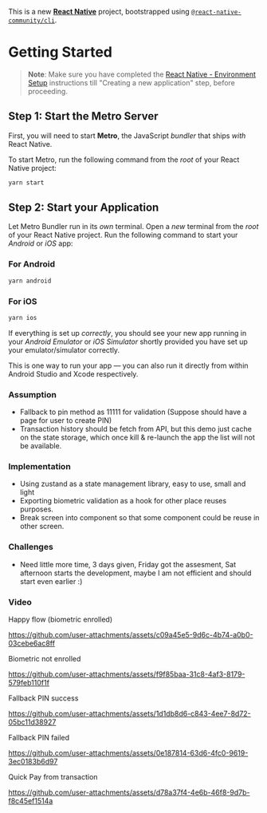 

This is a new [**React Native**](https://reactnative.dev) project, bootstrapped using [`@react-native-community/cli`](https://github.com/react-native-community/cli).

# Getting Started

>**Note**: Make sure you have completed the [React Native - Environment Setup](https://reactnative.dev/docs/environment-setup) instructions till "Creating a new application" step, before proceeding.

## Step 1: Start the Metro Server

First, you will need to start **Metro**, the JavaScript _bundler_ that ships _with_ React Native.

To start Metro, run the following command from the _root_ of your React Native project:

```bash
yarn start
```

## Step 2: Start your Application

Let Metro Bundler run in its _own_ terminal. Open a _new_ terminal from the _root_ of your React Native project. Run the following command to start your _Android_ or _iOS_ app:

### For Android

```bash
yarn android
```

### For iOS

```bash
yarn ios
```

If everything is set up _correctly_, you should see your new app running in your _Android Emulator_ or _iOS Simulator_ shortly provided you have set up your emulator/simulator correctly.

This is one way to run your app — you can also run it directly from within Android Studio and Xcode respectively.

### Assumption
- Fallback to pin method as 11111 for validation (Suppose should have a page for user to create PIN)
- Transaction history should be fetch from API, but this demo just cache on the state storage, which once kill & re-launch the app the list will not be available.


### Implementation
- Using zustand as a state management library, easy to use, small and light
- Exporting biometric validation as a hook for other place reuses purposes.
- Break screen into component so that some component could be reuse in other screen.

### Challenges
- Need little more time, 3 days given, Friday got the assesment, Sat afternoon starts the development, maybe I am not efficient and should start even earlier :)

### Video

Happy flow (biometric enrolled)

https://github.com/user-attachments/assets/c09a45e5-9d6c-4b74-a0b0-03cebe6ac8ff


Biometric not enrolled

https://github.com/user-attachments/assets/f9f85baa-31c8-4af3-8179-579feb110f1f


Fallback PIN success

https://github.com/user-attachments/assets/1d1db8d6-c843-4ee7-8d72-05bc11d38927


Fallback PIN failed



https://github.com/user-attachments/assets/0e187814-63d6-4fc0-9619-3ec0183b6d97



Quick Pay from transaction

https://github.com/user-attachments/assets/d78a37f4-4e6b-46f8-9d7b-f8c45ef1514a




